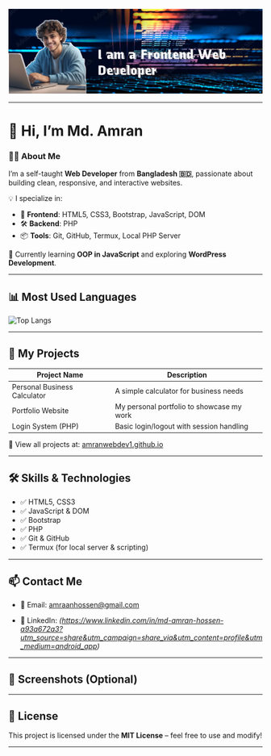 <!-- Header Banner Image -->
![Md. Amran Banner](./20250513_231323.jpg) <!-- Replace with your own banner URL -->

---

# 👋 Hi, I’m Md. Amran

### 🧑‍💻 About Me

I’m a self-taught **Web Developer** from **Bangladesh 🇧🇩**, passionate about building clean, responsive, and interactive websites.

💡 I specialize in:
- 🧱 **Frontend**: HTML5, CSS3, Bootstrap, JavaScript, DOM
- 🛠️ **Backend**: PHP
- 📦 **Tools**: Git, GitHub, Termux, Local PHP Server

🎯 Currently learning **OOP in JavaScript** and exploring **WordPress Development**.

---

## 📊 Most Used Languages

![Top Langs](https://github-readme-stats.vercel.app/api/top-langs/?username=amranwebdev1&layout=compact&theme=default)

---

## 🚀 My Projects

| Project Name                  | Description                              |
|------------------------------|------------------------------------------|
| Personal Business Calculator | A simple calculator for business needs   |
| Portfolio Website            | My personal portfolio to showcase my work |
| Login System (PHP)           | Basic login/logout with session handling |

🔗 View all projects at: [amranwebdev1.github.io](https://amranwebdev1.github.io)

---

## 🛠 Skills & Technologies

- ✅ HTML5, CSS3  
- ✅ JavaScript & DOM  
- ✅ Bootstrap  
- ✅ PHP  
- ✅ Git & GitHub  
- ✅ Termux (for local server & scripting)

---

## 📫 Contact Me

- 📧 Email: amraanhossen@gmail.com

- 💼 LinkedIn: *(https://www.linkedin.com/in/md-amran-hossen-a93a672a3?utm_source=share&utm_campaign=share_via&utm_content=profile&utm_medium=android_app)*

---

## 📸 Screenshots (Optional)

<!-- Include screenshots of your project here -->
<!-- ![screenshot](images/screenshot.png) -->

---

## 📄 License

This project is licensed under the **MIT License** – feel free to use and modify!

---

<!--
**amranwebdev1/amranwebdev1** is a ✨ _special_ ✨ repository because its `README.md` (this file) appears on your GitHub profile.

Here are some ideas to get you started:

- 🔭 I’m currently working on ...
- 🌱 I’m currently learning ...
- 👯 I’m looking to collaborate on ...
- 🤔 I’m looking for help with ...
- 💬 Ask me about ...
- 📫 How to reach me: ...
- 😄 Pronouns: ...
- ⚡ Fun fact: ...
-->
